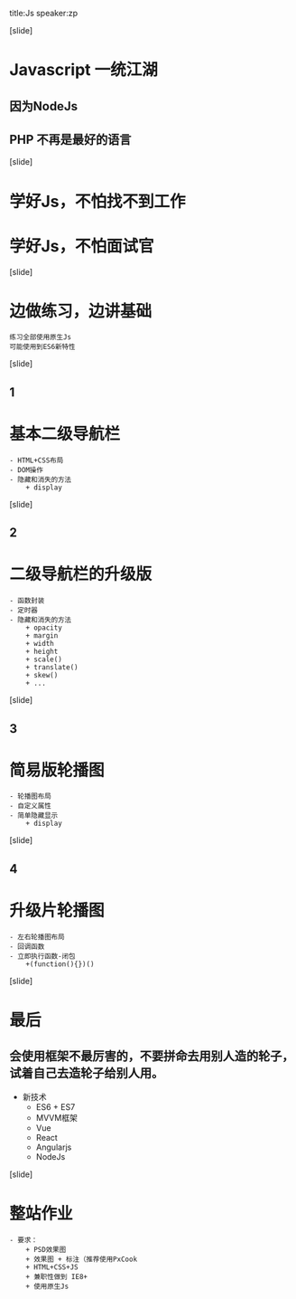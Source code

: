 title:Js
speaker:zp

[slide]
# Javascript 一统江湖
## 因为NodeJs
## PHP 不再是最好的语言

[slide]
# 学好Js，不怕找不到工作
# 学好Js，不怕面试官


[slide]
# 边做练习，边讲基础
`` 练习全部使用原生Js ``
<br />
`` 可能使用到ES6新特性 ``


[slide]
## 1
# 基本二级导航栏
	- HTML+CSS布局
	- DOM操作
	- 隐藏和消失的方法
		+ display

[slide]
## 2
# 二级导航栏的升级版
	- 函数封装
	- 定时器
	- 隐藏和消失的方法
		+ opacity
		+ margin
		+ width
		+ height
		+ scale()
		+ translate()
		+ skew()
		+ ...

[slide]
## 3
# 简易版轮播图
	- 轮播图布局
	- 自定义属性
	- 简单隐藏显示
		+ display

[slide]
## 4
# 升级片轮播图
	- 左右轮播图布局
	- 回调函数
	- 立即执行函数-闭包
		+(function(){})()

[slide]
# 最后
## 会使用框架不最厉害的，不要拼命去用别人造的轮子，试着自己去造轮子给别人用。
- 新技术
	+ ES6 + ES7
	+ MVVM框架
	+ Vue
	+ React
	+ Angularjs
	+ NodeJs

[slide]
# 整站作业
	- 要求：
		+ PSD效果图
		+ 效果图 + 标注（推荐使用PxCook
		+ HTML+CSS+JS
		+ 兼职性做到 IE8+
		+ 使用原生Js